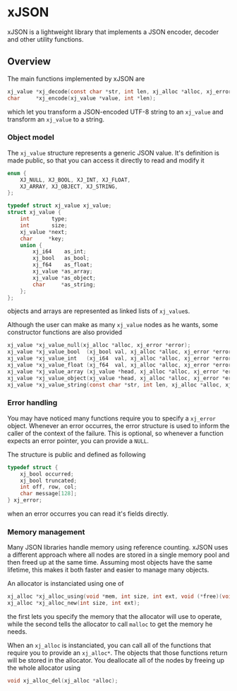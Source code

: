 # xJSON
xJSON is a lightweight library that implements a JSON encoder, decoder and other utility functions.

## Overview
The main functions implemented by xJSON are
```c
xj_value *xj_decode(const char *str, int len, xj_alloc *alloc, xj_error *error);
char     *xj_encode(xj_value *value, int *len);
```
which let you transform a JSON-encoded UTF-8 string to an `xj_value` and transform an `xj_value` to a string.

### Object model
The `xj_value` structure represents a generic JSON value. It's definition is made public, so that you can access it directly to read and modify it
```c
enum {
    XJ_NULL, XJ_BOOL, XJ_INT, XJ_FLOAT,
    XJ_ARRAY, XJ_OBJECT, XJ_STRING,
};

typedef struct xj_value xj_value;
struct xj_value {
    int       type;
    int       size;
    xj_value *next;
    char     *key;
    union {
        xj_i64    as_int;
        xj_bool   as_bool;
        xj_f64    as_float;
        xj_value *as_array;
        xj_value *as_object;
        char     *as_string;
    };
};
```
objects and arrays are represented as linked lists of `xj_value`s.

Although the user can make as many `xj_value` nodes as he wants, some constructor functions are also provided

```c
xj_value *xj_value_null(xj_alloc *alloc, xj_error *error);
xj_value *xj_value_bool  (xj_bool val, xj_alloc *alloc, xj_error *error);
xj_value *xj_value_int   (xj_i64  val, xj_alloc *alloc, xj_error *error);
xj_value *xj_value_float (xj_f64  val, xj_alloc *alloc, xj_error *error);
xj_value *xj_value_array (xj_value *head, xj_alloc *alloc, xj_error *error);
xj_value *xj_value_object(xj_value *head, xj_alloc *alloc, xj_error *error);
xj_value *xj_value_string(const char *str, int len, xj_alloc *alloc, xj_error *error);

```

### Error handling
You may have noticed many functions require you to specify a `xj_error` object. Whenever an error occurres, the error structure is used to inform the caller of the context of the failure. This is optional, so whenever a function expects an error pointer, you can provide a `NULL`. 

The structure is public and defined as following
```c
typedef struct {
    xj_bool occurred;
    xj_bool truncated;
    int off, row, col;
    char message[128];
} xj_error;
```
when an error occurres you can read it's fields directly.

### Memory management
Many JSON libraries handle memory using reference counting. xJSON uses a different approach where all nodes are stored in a single memory pool and then freed up at the same time. Assuming most objects have the same lifetime, this makes it both faster and easier to manage many objects.

An allocator is instanciated using one of
```c
xj_alloc *xj_alloc_using(void *mem, int size, int ext, void (*free)(void*));
xj_alloc *xj_alloc_new(int size, int ext);
```
the first lets you specify the memory that the allocator will use to operate, while the second tells the allocator to call `malloc` to get the memory he needs.

When an `xj_alloc` is instanciated, you can call all of the functions that require you to provide an `xj_alloc*`. The objects that those functions return will be stored in the allocator. You deallocate all of the nodes by freeing up the whole allocator using
```c
void xj_alloc_del(xj_alloc *alloc);
```